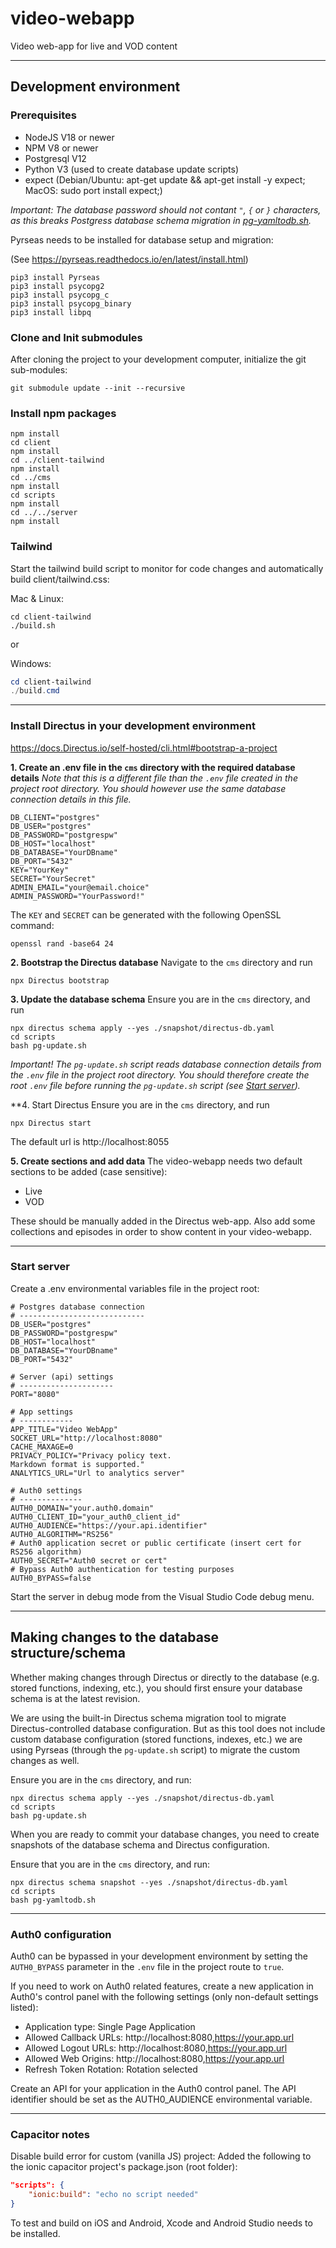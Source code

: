 # video-webapp
Video web-app for live and VOD content

---

## Development environment

### Prerequisites
* NodeJS V18 or newer
* NPM V8 or newer
* Postgresql V12
* Python V3 (used to create database update scripts)
* expect (Debian/Ubuntu: apt-get update && apt-get install -y expect; MacOS: sudo port install expect;)

*Important: The database password should not contant ```"```, ```{``` or ```}``` characters, as this breaks Postgress database schema migration in [pg-yamltodb.sh](./cms/scripts/pg-yamltodb.sh).*

Pyrseas needs to be installed for database setup and migration:

(See https://pyrseas.readthedocs.io/en/latest/install.html)

```shell
pip3 install Pyrseas
pip3 install psycopg2
pip3 install psycopg_c
pip3 install psycopg_binary
pip3 install libpq
```

### Clone and Init submodules
After cloning the project to your development computer, initialize the git sub-modules:
```shell
git submodule update --init --recursive
```

### Install npm packages
```shell
npm install
cd client
npm install
cd ../client-tailwind
npm install
cd ../cms
npm install
cd scripts
npm install
cd ../../server
npm install
```

### Tailwind
Start the tailwind build script to monitor for code changes and automatically build client/tailwind.css:

Mac & Linux:
```shell
cd client-tailwind
./build.sh
```
or

Windows:
```powershell
cd client-tailwind
./build.cmd
```

---

### Install Directus in your development environment
https://docs.Directus.io/self-hosted/cli.html#bootstrap-a-project

**1. Create an .env file in the ```cms``` directory with the required database details**
*Note that this is a different file than the ```.env``` file created in the project root directory. You should however use the same database connection details in this file.*

```shell
DB_CLIENT="postgres"
DB_USER="postgres"
DB_PASSWORD="postgrespw"
DB_HOST="localhost"
DB_DATABASE="YourDBname"
DB_PORT="5432"
KEY="YourKey"
SECRET="YourSecret"
ADMIN_EMAIL="your@email.choice"
ADMIN_PASSWORD="YourPassword!"
```

The ```KEY``` and ```SECRET``` can be generated with the following OpenSSL command:
```shell
openssl rand -base64 24
```

**2. Bootstrap the Directus database**
Navigate to the ```cms``` directory and run
```shell
npx Directus bootstrap
```

**3. Update the database schema**
Ensure you are in the ```cms``` directory, and run
```shell
npx directus schema apply --yes ./snapshot/directus-db.yaml
cd scripts
bash pg-update.sh
```

*Important! The ```pg-update.sh``` script reads database connection details from the ```.env``` file in the project root directory. You should therefore create the root ```.env``` file before running the ```pg-update.sh``` script (see [Start server](https://github.com/bccsa/video-webapp#start-server)).*

**4. Start Directus
Ensure you are in the ```cms``` directory, and run
```shell
npx Directus start
```

The default url is http://localhost:8055

**5. Create sections and add data**
The video-webapp needs two default sections to be added (case sensitive):
* Live
* VOD

These should be manually added in the Directus web-app. Also add some collections and episodes in order to show content in your video-webapp.

---

### Start server
Create a .env environmental variables file in the project root:
```shell
# Postgres database connection
# ----------------------------
DB_USER="postgres"
DB_PASSWORD="postgrespw"
DB_HOST="localhost"
DB_DATABASE="YourDBname"
DB_PORT="5432"

# Server (api) settings
# ---------------------
PORT="8080"

# App settings
# ------------
APP_TITLE="Video WebApp"
SOCKET_URL="http://localhost:8080"
CACHE_MAXAGE=0
PRIVACY_POLICY="Privacy policy text.
Markdown format is supported."
ANALYTICS_URL="Url to analytics server"

# Auth0 settings
# --------------
AUTH0_DOMAIN="your.auth0.domain"
AUTH0_CLIENT_ID="your_auth0_client_id"
AUTH0_AUDIENCE="https://your.api.identifier"
AUTH0_ALGORITHM="RS256"
# Auth0 application secret or public certificate (insert cert for RS256 algorithm)
AUTH0_SECRET="Auth0 secret or cert"
# Bypass Auth0 authentication for testing purposes
AUTH0_BYPASS=false
```

Start the server in debug mode from the Visual Studio Code debug menu.

--- 

## Making changes to the database structure/schema
Whether making changes through Directus or directly to the database (e.g. stored functions, indexing, etc.), you should first ensure your database schema is at the latest revision.

We are using the built-in Directus schema migration tool to migrate Directus-controlled database configuration. But as this tool does not include custom database configuration (stored functions, indexes, etc.) we are using Pyrseas (through the ```pg-update.sh``` script) to migrate the custom changes as well.

Ensure you are in the ```cms``` directory, and run:
```shell
npx directus schema apply --yes ./snapshot/directus-db.yaml
cd scripts
bash pg-update.sh
```

When you are ready to commit your database changes, you need to create snapshots of the database schema and Directus configuration.

Ensure that you are in the ```cms``` directory, and run:
```shell
npx directus schema snapshot --yes ./snapshot/directus-db.yaml
cd scripts
bash pg-yamltodb.sh
```

---

### Auth0 configuration
Auth0 can be bypassed in your development environment by setting the ```AUTH0_BYPASS``` parameter in the ```.env``` file in the project route to ```true```.

If you need to work on Auth0 related features, create a new application in Auth0's control panel with the following settings (only non-default settings listed):
* Application type: Single Page Application
* Allowed Callback URLs: http://localhost:8080,https://your.app.url
* Allowed Logout URLs: http://localhost:8080,https://your.app.url
* Allowed Web Origins: http://localhost:8080,https://your.app.url
* Refresh Token Rotation: Rotation selected

Create an API for your application in the Auth0 control panel. The API identifier should be set as the AUTH0_AUDIENCE environmental variable.

---

### Capacitor notes
Disable build error for custom (vanilla JS) project: Added the following to the ionic capacitor project's package.json (root folder):
```json
"scripts": {
    "ionic:build": "echo no script needed"
}
```

To test and build on iOS and Android, Xcode and Android Studio needs to be installed.
